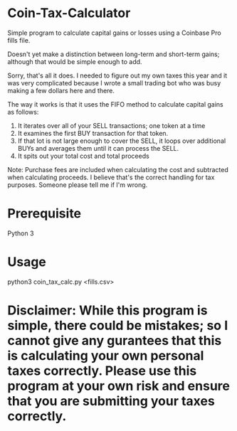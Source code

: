 # Coin-Tax-Calculator
Simple program to calculate capital gains or losses using a Coinbase Pro fills file.

Doesn't yet make a distinction between long-term and short-term gains; although that would be simple enough to add.

Sorry, that's all it does. I needed to figure out my own taxes this year and it was very complicated because I wrote a small trading bot who was busy making a few dollars here and there.

The way it works is that it uses the FIFO method to calculate capital gains as follows:

1) It iterates over all of your SELL transactions; one token at a time
2) It examines the first BUY transaction for that token.
3) If that lot is not large enough to cover the SELL, it loops over additional BUYs and averages them until it can process the SELL.
4) It spits out your total cost and total proceeds

Note: Purchase fees are included when calculating the cost and subtracted when calculating proceeds. I believe that's the correct handling for tax purposes. Someone please tell me if I'm wrong.

# Prerequisite
Python 3

# Usage
python3 coin_tax_calc.py <fills.csv>

# Disclaimer: While this program is simple, there could be mistakes; so I cannot give any gurantees that this is calculating your own personal taxes correctly. Please use this program at your own risk and ensure that you are submitting your taxes correctly.
